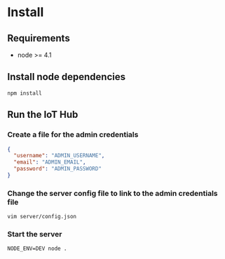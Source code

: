 # Install

## Requirements

* node >= 4.1

## Install node dependencies

`npm install`

## Run the IoT Hub

### Create a file for the admin credentials
```json
{
  "username": "ADMIN_USERNAME",
  "email": "ADMIN_EMAIL",
  "password": "ADMIN_PASSWORD"
}
```
### Change the server config file to link to the admin credentials file
`vim server/config.json`

### Start the server
`NODE_ENV=DEV node .`

